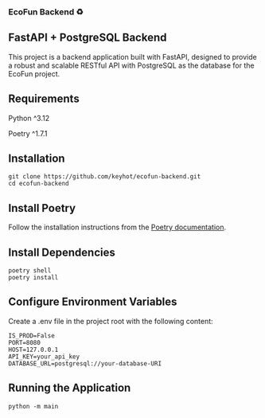 ### EcoFun Backend ♻️
## FastAPI + PostgreSQL Backend
This project is a backend application built with FastAPI, designed to provide a robust and scalable RESTful API with PostgreSQL as the database for the EcoFun project.

## Requirements
Python ^3.12

Poetry ^1.7.1

## Installation
```
git clone https://github.com/keyhot/ecofun-backend.git
cd ecofun-backend
```
## Install Poetry
Follow the installation instructions from the [Poetry documentation](https://python-poetry.org/docs/).

## Install Dependencies
```
poetry shell
poetry install
```
## Configure Environment Variables
Create a .env file in the project root with the following content:
```
IS_PROD=False
PORT=8080
HOST=127.0.0.1
API_KEY=your_api_key
DATABASE_URL=postgresql://your-database-URI
```
## Running the Application
```
python -m main
```

